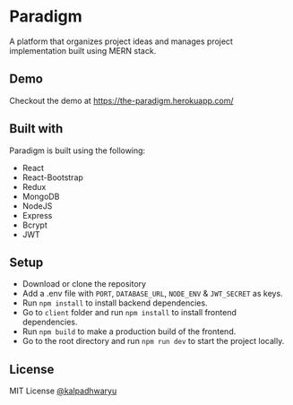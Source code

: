 # Paradigm

A platform that organizes project ideas and manages project implementation built using MERN stack.

## Demo

Checkout the demo at https://the-paradigm.herokuapp.com/

## Built with

Paradigm is built using the following:

- React
- React-Bootstrap
- Redux
- MongoDB
- NodeJS
- Express
- Bcrypt
- JWT

## Setup

- Download or clone the repository
- Add a .env file with `PORT`, `DATABASE_URL`, `NODE_ENV` & `JWT_SECRET` as keys.
- Run `npm install` to install backend dependencies.
- Go to `client` folder and run `npm install` to install frontend dependencies.
- Run `npm build` to make a production build of the frontend.
- Go to the root directory and run `npm run dev` to start the project locally.

## License

MIT License [@kalpadhwaryu](https://github.com/kalpadhwaryu)